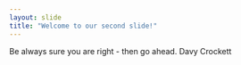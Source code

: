 ```yaml
---
layout: slide
title: "Welcome to our second slide!"
---
```

Be always sure you are right - then go ahead.
Davy Crockett

